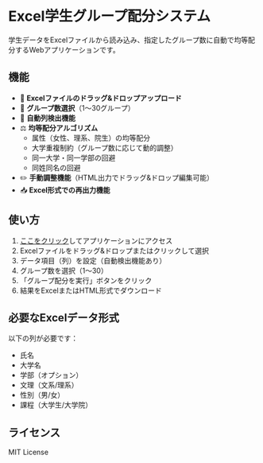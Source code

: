 # Excel学生グループ配分システム

学生データをExcelファイルから読み込み、指定したグループ数に自動で均等配分するWebアプリケーションです。

## 機能

- 📁 **Excelファイルのドラッグ&ドロップアップロード**
- 🔢 **グループ数選択**（1〜30グループ）
- 🎯 **自動列検出機能**
- ⚖️ **均等配分アルゴリズム**
  - 属性（女性、理系、院生）の均等配分
  - 大学重複制約（グループ数に応じて動的調整）
  - 同一大学・同一学部の回避
  - 同姓同名の回避
- ✏️ **手動調整機能**（HTML出力でドラッグ&ドロップ編集可能）
- 📥 **Excel形式での再出力機能**

## 使い方

1. [ここをクリック](https://yourusername.github.io/student-group-allocation/)してアプリケーションにアクセス
2. Excelファイルをドラッグ&ドロップまたはクリックして選択
3. データ項目（列）を設定（自動検出機能あり）
4. グループ数を選択（1〜30）
5. 「グループ配分を実行」ボタンをクリック
6. 結果をExcelまたはHTML形式でダウンロード

## 必要なExcelデータ形式

以下の列が必要です：
- 氏名
- 大学名
- 学部（オプション）
- 文理（文系/理系）
- 性別（男/女）
- 課程（大学生/大学院）

## ライセンス

MIT License